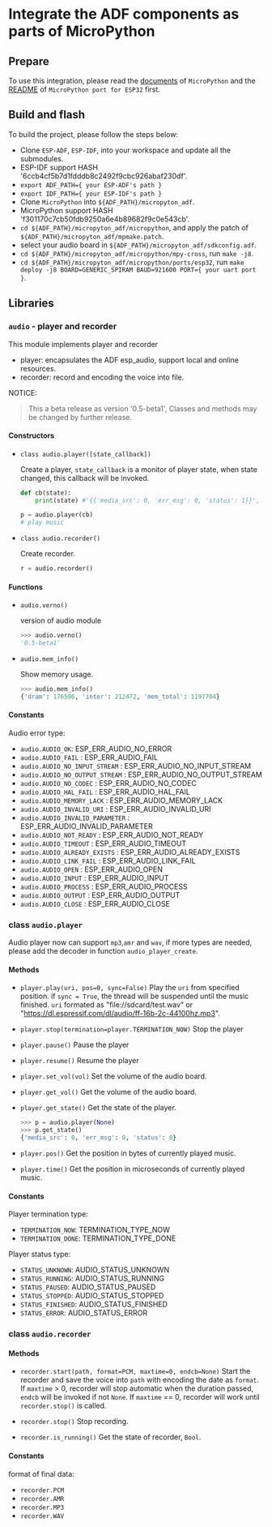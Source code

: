 # Integrate the ADF components as parts of MicroPython

## Prepare

To use this integration, please read the [documents](https://github.com/micropython/micropython) of `MicroPython` and the [README](https://github.com/micropython/micropython/tree/master/ports/esp32) of `MicroPython port for ESP32` first.

## Build and flash

To build the project, please follow the steps below:

* Clone `ESP-ADF`, `ESP-IDF`, into your workspace and update all the submodules.
* ESP-IDF support HASH '6ccb4cf5b7d1fdddb8c2492f9cbc926abaf230df'.
* `export ADF_PATH={ your ESP-ADF's path }`
* `export IDF_PATH={ your ESP-IDF's path }`
* Clone `MicroPython` into `${ADF_PATH}/micropyton_adf`.
* MicroPython support HASH 'f301170c7cb50fdb9250a6e4b89682f9c0e543cb'.
* `cd ${ADF_PATH}/micropyton_adf/micropython`, and apply the patch of `${ADF_PATH}/micropyton_adf/mpmake.patch`.
* select your audio board in `${ADF_PATH}/micropyton_adf/sdkconfig.adf`.
* `cd ${ADF_PATH}/micropyton_adf/micropython/mpy-cross`, run `make -j8`.
* `cd ${ADF_PATH}/micropyton_adf/micropython/ports/esp32`, run `make deploy -j8 BOARD=GENERIC_SPIRAM BAUD=921600 PORT={ your uart port }`.

## Libraries

### `audio` - player and recorder

This module implements player and recorder

- player: encapsulates the ADF esp_audio, support local and online resources.
- recorder: record and encoding the voice into file.

NOTICE:
> This a beta release as version '0.5-beta1',
> Classes and methods may be changed by further release.

#### Constructors

- `class audio.player([state_callback])`

  Create a player, `state_callback` is a monitor of player state, when state changed, this callback will be invoked.

  ```python
  def cb(state):
      print(state) #'{{'media_src': 0, 'err_msg': 0, 'status': 1}}', media_src is reserved.

  p = audio.player(cb)
  # play music
  ```

- `class audio.recorder()`

  Create recorder.

  ```python
  r = audio.recorder()
  ```

#### Functions

- `audio.verno()`

  version of audio module

  ```python
  >>> audio.verno()
  '0.5-beta1'
  ```

- `audio.mem_info()`

  Show memory usage.

  ```Python
  >>> audio.mem_info()
  {'dram': 176596, 'inter': 212472, 'mem_total': 1197704}
  ```

#### Constants

Audio error type:

- `audio.AUDIO_OK`: ESP_ERR_AUDIO_NO_ERROR
- `audio.AUDIO_FAIL` : ESP_ERR_AUDIO_FAIL
- `audio.AUDIO_NO_INPUT_STREAM` : ESP_ERR_AUDIO_NO_INPUT_STREAM
- `audio.AUDIO_NO_OUTPUT_STREAM` : ESP_ERR_AUDIO_NO_OUTPUT_STREAM
- `audio.AUDIO_NO_CODEC` : ESP_ERR_AUDIO_NO_CODEC
- `audio.AUDIO_HAL_FAIL` : ESP_ERR_AUDIO_HAL_FAIL
- `audio.AUDIO_MEMORY_LACK` : ESP_ERR_AUDIO_MEMORY_LACK
- `audio.AUDIO_INVALID_URI` : ESP_ERR_AUDIO_INVALID_URI
- `audio.AUDIO_INVALID_PARAMETER` : ESP_ERR_AUDIO_INVALID_PARAMETER
- `audio.AUDIO_NOT_READY` : ESP_ERR_AUDIO_NOT_READY
- `audio.AUDIO_TIMEOUT` : ESP_ERR_AUDIO_TIMEOUT
- `audio.AUDIO_ALREADY_EXISTS` : ESP_ERR_AUDIO_ALREADY_EXISTS
- `audio.AUDIO_LINK_FAIL` : ESP_ERR_AUDIO_LINK_FAIL
- `audio.AUDIO_OPEN` : ESP_ERR_AUDIO_OPEN
- `audio.AUDIO_INPUT` : ESP_ERR_AUDIO_INPUT
- `audio.AUDIO_PROCESS` : ESP_ERR_AUDIO_PROCESS
- `audio.AUDIO_OUTPUT` : ESP_ERR_AUDIO_OUTPUT
- `audio.AUDIO_CLOSE` : ESP_ERR_AUDIO_CLOSE

### class `audio.player`

Audio player now can support `mp3`,`amr` and `wav`, if more types are needed, please add the decoder in function `audio_player_create`.

#### Methods

- `player.play(uri, pos=0, sync=False)`
  Play the `uri` from specified position. if `sync = True`, the thread will be suspended until the music finished. `uri` formated as "file://sdcard/test.wav" or "https://dl.espressif.com/dl/audio/ff-16b-2c-44100hz.mp3".

- `player.stop(termination=player.TERMINATION_NOW)`
  Stop the player

- `player.pause()`
  Pause the player

- `player.resume()`
  Resume the player

- `player.set_vol(vol)`
  Set the volume of the audio board.

- `player.get_vol()`
  Get the volume of the audio board.

- `player.get_state()`
  Get the state of the player.

  ```python
  >>> p = audio.player(None)
  >>> p.get_state()
  {'media_src': 0, 'err_msg': 0, 'status': 0}
  ```

- `player.pos()`
  Get the position in bytes of currently played music.

- `player.time()`
  Get the position in microseconds of currently played music.

#### Constants

Player termination type:

- `TERMINATION_NOW`: TERMINATION_TYPE_NOW
- `TERMINATION_DONE`: TERMINATION_TYPE_DONE

Player status type:

- `STATUS_UNKNOWN`: AUDIO_STATUS_UNKNOWN
- `STATUS_RUNNING`: AUDIO_STATUS_RUNNING
- `STATUS_PAUSED`: AUDIO_STATUS_PAUSED
- `STATUS_STOPPED`: AUDIO_STATUS_STOPPED
- `STATUS_FINISHED`: AUDIO_STATUS_FINISHED
- `STATUS_ERROR`: AUDIO_STATUS_ERROR

### class `audio.recorder`

#### Methods

- `recorder.start(path, format=PCM, maxtime=0, endcb=None)`
  Start the recorder and save the voice into `path` with encoding the date as `format`.
  If `maxtime` > 0, recorder will stop automatic when the duration passed, `endcb` will be invoked if not `None`.
  If `maxtime` == 0, recorder will work until `recorder.stop()` is called.

- `recorder.stop()`
  Stop recording.

- `recorder.is_running()`
  Get the state of recorder, `Bool`.

#### Constants

format of final data:

- `recorder.PCM`
- `recorder.AMR`
- `recorder.MP3`
- `recorder.WAV`
